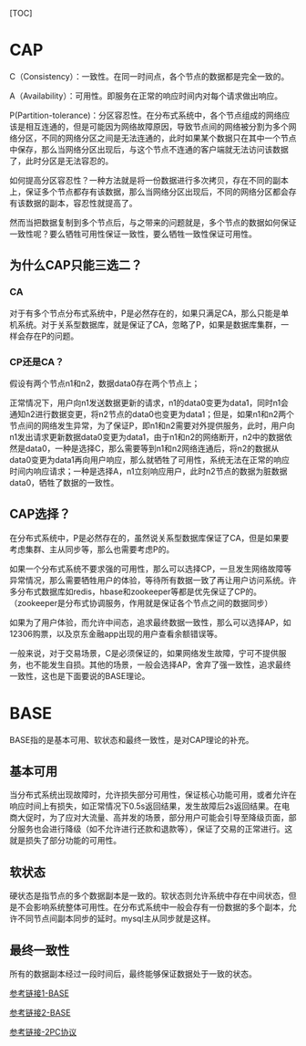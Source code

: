 [TOC]

# CAP

C（Consistency）：一致性。在同一时间点，各个节点的数据都是完全一致的。

A（Availability）：可用性。即服务在正常的响应时间内对每个请求做出响应。

P(Partition-tolerance)：分区容忍性。在分布式系统中，各个节点组成的网络应该是相互连通的，但是可能因为网络故障原因，导致节点间的网络被分割为多个网络分区，不同的网络分区之间是无法连通的，此时如果某个数据只在其中一个节点中保存，那么当网络分区出现后，与这个节点不连通的客户端就无法访问该数据了，此时分区是无法容忍的。

如何提高分区容忍性？一种方法就是将一份数据进行多次拷贝，存在不同的副本上，保证多个节点都存有该数据，那么当网络分区出现后，不同的网络分区都会存有该数据的副本，容忍性就提高了。

然而当把数据复制到多个节点后，与之带来的问题就是，多个节点的数据如何保证一致性呢？要么牺牲可用性保证一致性，要么牺牲一致性保证可用性。

## 为什么CAP只能三选二？

### CA

对于有多个节点分布式系统中，P是必然存在的，如果只满足CA，那么只能是单机系统。对于关系型数据库，就是保证了CA，忽略了P，如果是数据库集群，一样会存在P的问题。

### CP还是CA？

假设有两个节点n1和n2，数据data0存在两个节点上；

正常情况下，用户向n1发送数据更新的请求，n1的data0变更为data1，同时n1会通知n2进行数据变更，将n2节点的data0也变更为data1；但是，如果n1和n2两个节点间的网络发生异常，为了保证P，即n1和n2需要对外提供服务，此时，用户向n1发出请求更新数据data0变更为data1，由于n1和n2的网络断开，n2中的数据依然是data0，一种是选择C，那么需要等到n1和n2网络连通后，将n2的数据从data0变更为data1再向用户响应，那么就牺牲了可用性，系统无法在正常的响应时间内响应请求；一种是选择A，n1立刻响应用户，此时n2节点的数据为脏数据data0，牺牲了数据的一致性。

## CAP选择？

在分布式系统中，P是必然存在的，虽然说关系型数据库保证了CA，但是如果要考虑集群、主从同步等，那么也需要考虑P的。

如果一个分布式系统不要求强的可用性，那么可以选择CP，一旦发生网络故障等异常情况，那么需要牺牲用户的体验，等待所有数据一致了再让用户访问系统。许多分布式数据库如redis，hbase和zookeeper等都是优先保证了CP的。（zookeeper是分布式协调服务，作用就是保证各个节点之间的数据同步）

如果为了用户体验，而允许中间态，追求最终数据一致性，那么可以选择AP，如12306购票，以及京东金融app出现的用户查看余额错误等。

一般来说，对于交易场景，C是必须保证的，如果网络发生故障，宁可不提供服务，也不能发生自损。其他的场景，一般会选择AP，舍弃了强一致性，追求最终一致性，这也是下面要说的BASE理论。

# BASE

BASE指的是基本可用、软状态和最终一致性，是对CAP理论的补充。

## 基本可用

当分布式系统出现故障时，允许损失部分可用性，保证核心功能可用，或者允许在响应时间上有损失，如正常情况下0.5s返回结果，发生故障后2s返回结果。在电商大促时，为了应对大流量、高并发的场景，部分用户可能会引导至降级页面，部分服务也会进行降级（如不允许进行还款和退款等），保证了交易的正常进行。这就是损失了部分功能的可用性。

## 软状态

硬状态是指节点的多个数据副本是一致的。软状态则允许系统中存在中间状态，但是不会影响系统整体可用性。在分布式系统中一般会存有一份数据的多个副本，允许不同节点间副本同步的延时。mysql主从同步就是这样。

## 最终一致性

所有的数据副本经过一段时间后，最终能够保证数据处于一致的状态。



[参考链接1-BASE](https://www.hollischuang.com/archives/666)

[参考链接2-BASE](https://www.jdon.com/bigdata/how-to-understand-cap.html)

[参考链接-2PC协议](https://juejin.im/post/5b2664446fb9a00e4a53136e)





